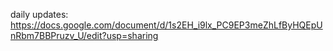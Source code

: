 daily updates:
https://docs.google.com/document/d/1s2EH_i9lx_PC9EP3meZhLfByHQEpUnRbm7BBPruzv_U/edit?usp=sharing
